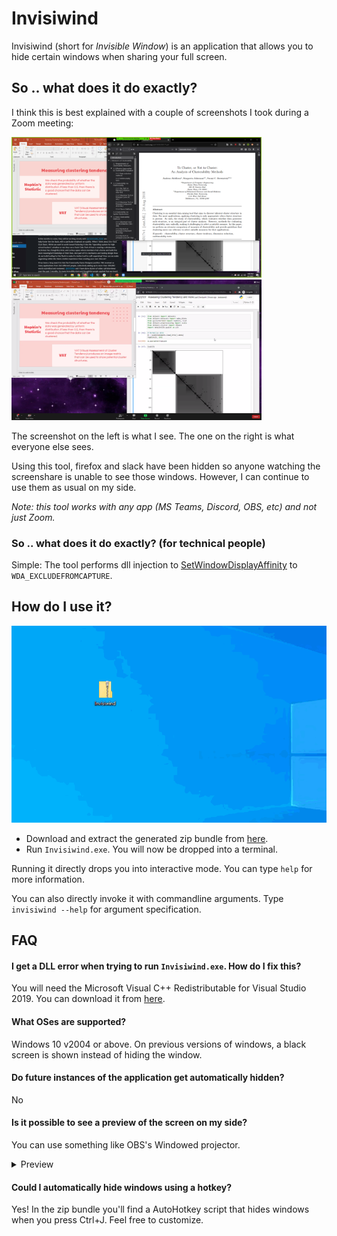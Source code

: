# Invisiwind

Invisiwind (short for *Invisible Window*) is an application that allows you to hide certain windows when sharing your full screen.

## So .. what does it do exactly?

I think this is best explained with a couple of screenshots I took during a Zoom meeting:

<p float="left">
  <img src="./demo/here.png" width="400" alt="What I see" />
  <img src="./demo/there.png" width="400" alt="What they see" />
</p>

The screenshot on the left is what I see. The one on the right is what everyone else sees.

Using this tool, firefox and slack have been hidden so anyone watching the screenshare is unable to see those windows. However, I can continue to use them as usual on my side.

*Note: this tool works with any app (MS Teams, Discord, OBS, etc) and not just Zoom.*

### So .. what does it do exactly? (for technical people)

Simple: The tool performs dll injection to [SetWindowDisplayAffinity](https://docs.microsoft.com/en-us/windows/win32/api/winuser/nf-winuser-setwindowdisplayaffinity) to `WDA_EXCLUDEFROMCAPTURE`.

## How do I use it?

![usage](./demo/open.gif)

 - Download and extract the generated zip bundle from [here](https://github.com/radiantly/Invisiwind/releases/download/latest/Invisiwind.zip).
 - Run `Invisiwind.exe`. You will now be dropped into a terminal.

Running it directly drops you into interactive mode. You can type `help` for more information.

You can also directly invoke it with commandline arguments. Type `invisiwind --help` for argument specification.

## FAQ

#### I get a DLL error when trying to run `Invisiwind.exe`. How do I fix this?

You will need the Microsoft Visual C++ Redistributable for Visual Studio 2019. You can download it from [here](https://aka.ms/vs/16/release/vc_redist.x64.exe).

#### What OSes are supported?

Windows 10 v2004 or above. On previous versions of windows, a black screen is shown instead of hiding the window.

#### Do future instances of the application get automatically hidden?

No

#### Is it possible to see a preview of the screen on my side?

You can use something like OBS's Windowed projector.

<details>
<summary>Preview</summary>

![Windowed Projector](./demo/win-projector.png)

*Tip: you can hide this window from view too*
</details>

#### Could I automatically hide windows using a hotkey?

Yes! In the zip bundle you'll find a AutoHotkey script that hides windows when you press Ctrl+J. Feel free to customize.